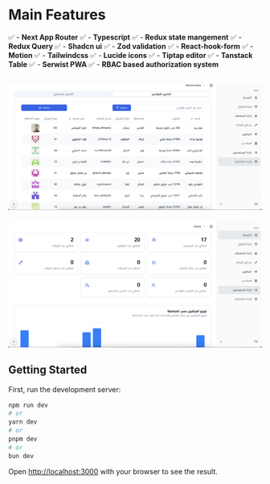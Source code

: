 # Main Features 

✅ - **Next App Router**
✅ - **Typescript**
✅ - **Redux state mangement** 
✅ - **Redux Query**
✅ - **Shadcn ui**
✅ - **Zod validation**
✅ - **React-hook-form**
✅ - **Motion**
✅ - **Tailwindcss**
✅ - **Lucide icons**
✅ - **Tiptap editor**
✅ - **Tanstack Table**
✅ - **Serwist PWA**
✅ - **RBAC based authorization system**

![screenshot of the system](/public/screenshot-1.png)
---
![screenshot of the system](/public/screenshot-2.png)

## Getting Started

First, run the development server:

```bash
npm run dev
# or
yarn dev
# or
pnpm dev
# or
bun dev
```

Open [http://localhost:3000](http://localhost:3000) with your browser to see the result.